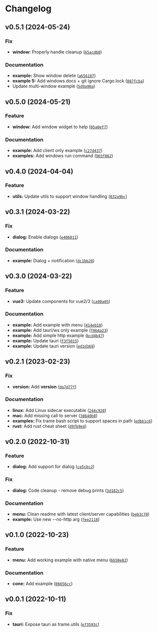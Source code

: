 # Changelog

<!--next-version-placeholder-->

## v0.5.1 (2024-05-24)

### Fix

* **window:** Properly handle cleanup ([`65acd60`](https://github.com/Kitware/trame-tauri/commit/65acd60146a9491e89dbccbad3e1b79c476216cd))

### Documentation

* **example:** Show window delete ([`a656187`](https://github.com/Kitware/trame-tauri/commit/a6561877b00143eafa52fb8e5f8427c601b83c45))
* **example 5:** Add windows docs + git ignore Cargo.lock ([`087fcba`](https://github.com/Kitware/trame-tauri/commit/087fcba8abf2abbc564ca06a0dc0fe195a5871be))
* Update multi-window example ([`5d9a90a`](https://github.com/Kitware/trame-tauri/commit/5d9a90a35909ae6fdca2c9ba8c37452228b7ea20))

## v0.5.0 (2024-05-21)

### Feature

* **window:** Add window widget to help ([`05a0ef7`](https://github.com/Kitware/trame-tauri/commit/05a0ef73783ac0fd770a406ed97be1218d38ff75))

### Documentation

* **example:** Add client only example ([`c27d437`](https://github.com/Kitware/trame-tauri/commit/c27d437d4d1f1840ecf4373ce5fe726f1e7dd707))
* **examples:** Add windows run command ([`903f862`](https://github.com/Kitware/trame-tauri/commit/903f8624e76bd7528b42cce39c3ab26824bee2a1))

## v0.4.0 (2024-04-04)

### Feature

* **utils:** Update utils to support window handling ([`032a9bc`](https://github.com/Kitware/trame-tauri/commit/032a9bccb8be95ba015d50cb1bac2b1e0b0ee8de))

## v0.3.1 (2024-03-22)

### Fix

* **dialog:** Enable dialogs ([`e406011`](https://github.com/Kitware/trame-tauri/commit/e406011ce46e29c1a6dd000dc31455e7908d859e))

### Documentation

* **example:** Dialog + notification ([`dc1bb28`](https://github.com/Kitware/trame-tauri/commit/dc1bb289c337561900efb3ea7ea3f39f9f1f96cd))

## v0.3.0 (2024-03-22)

### Feature

* **vue3:** Update components for vue2/3 ([`ca90a05`](https://github.com/Kitware/trame-tauri/commit/ca90a05e8fcdd28edd53400e0c1cb34b095f5932))

### Documentation

* **example:** Add example with menu ([`414eb18`](https://github.com/Kitware/trame-tauri/commit/414eb183cd3b9d4a81c0702807df63c6117ed196))
* **example:** Add tauri/ws only example ([`f0b4a23`](https://github.com/Kitware/trame-tauri/commit/f0b4a23bd80e22204142dfa77142bafafd27b357))
* **example:** Add simple http example ([`bcd4b47`](https://github.com/Kitware/trame-tauri/commit/bcd4b4790bf5f104ba5c89f46bd5fba3d3a4c839))
* **example:** Update tauri ([`f3f5015`](https://github.com/Kitware/trame-tauri/commit/f3f5015a3015313fadb174512776bd76b29a73ac))
* **example:** Update tauri version ([`ed1d369`](https://github.com/Kitware/trame-tauri/commit/ed1d3696d448671981aec21cc2241a52ae73becb))

## v0.2.1 (2023-02-23)
### Fix
* **version:** Add __version__ ([`da7d77f`](https://github.com/Kitware/trame-tauri/commit/da7d77f5bdd109954cbea86cc4fe482ed957f1c8))

### Documentation
* **linux:** Add Linux sidecar executable ([`244c920`](https://github.com/Kitware/trame-tauri/commit/244c9206de021892bb6e09d65224426393188fb3))
* **mac:** Add missing call to server ([`38640b0`](https://github.com/Kitware/trame-tauri/commit/38640b081339cbcbb6e0fad61ac5ea5458fdaacf))
* **examples:** Fix trame bash script to support spaces in path ([`edbb1c6`](https://github.com/Kitware/trame-tauri/commit/edbb1c6ad6b7d199bdba43cd479a39c3e8f023a9))
* **rust:** Add rust cheat sheet ([`d9fb9e4`](https://github.com/Kitware/trame-tauri/commit/d9fb9e470bfbd5ad79774aa2350b9defedeb8e91))

## v0.2.0 (2022-10-31)
### Feature
* **dialog:** Add support for dialog ([`ce5cbc2`](https://github.com/Kitware/trame-tauri/commit/ce5cbc238d4e65a1411a249be67495f6ab8c2edd))

### Fix
* **dialog:** Code cleanup - remove debug prints ([`3d182c5`](https://github.com/Kitware/trame-tauri/commit/3d182c5798bd5a6b45c3f764cbfe70700867dbc9))

### Documentation
* **menu:** Clean readme with latest client/server capabilities ([`beb3c70`](https://github.com/Kitware/trame-tauri/commit/beb3c70e36dabbc69eef7a72db2ff07f6de543f3))
* **example:** Use new --no-http arg ([`fee2118`](https://github.com/Kitware/trame-tauri/commit/fee211858bfdef213051367ef19bff74756ea5d2))

## v0.1.0 (2022-10-23)
### Feature
* **menu:** Add working example with native menu ([`6b50e82`](https://github.com/Kitware/trame-tauri/commit/6b50e828267e573e6f88cb12487da1a73a75ca21))

### Documentation
* **cone:** Add example ([`06656cc`](https://github.com/Kitware/trame-tauri/commit/06656cc53f9c2012ac0987bffcabd446c737d04d))

## v0.0.1 (2022-10-11)
### Fix
* **tauri:** Expose tauri as trame.utils ([`e73593c`](https://github.com/Kitware/trame-tauri/commit/e73593c6d4083a6346d737c8b924f94f39e0d9dd))
